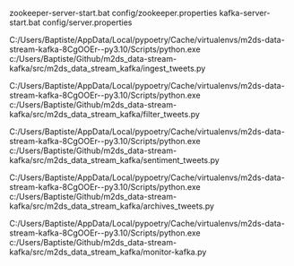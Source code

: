 zookeeper-server-start.bat config/zookeeper.properties
kafka-server-start.bat config/server.properties


C:/Users/Baptiste/AppData/Local/pypoetry/Cache/virtualenvs/m2ds-data-stream-kafka-8CgOOEr--py3.10/Scripts/python.exe c:/Users/Baptiste/Github/m2ds_data-stream-kafka/src/m2ds_data_stream_kafka/ingest_tweets.py

C:/Users/Baptiste/AppData/Local/pypoetry/Cache/virtualenvs/m2ds-data-stream-kafka-8CgOOEr--py3.10/Scripts/python.exe c:/Users/Baptiste/Github/m2ds_data-stream-kafka/src/m2ds_data_stream_kafka/filter_tweets.py

C:/Users/Baptiste/AppData/Local/pypoetry/Cache/virtualenvs/m2ds-data-stream-kafka-8CgOOEr--py3.10/Scripts/python.exe c:/Users/Baptiste/Github/m2ds_data-stream-kafka/src/m2ds_data_stream_kafka/sentiment_tweets.py

C:/Users/Baptiste/AppData/Local/pypoetry/Cache/virtualenvs/m2ds-data-stream-kafka-8CgOOEr--py3.10/Scripts/python.exe c:/Users/Baptiste/Github/m2ds_data-stream-kafka/src/m2ds_data_stream_kafka/archives_tweets.py

C:/Users/Baptiste/AppData/Local/pypoetry/Cache/virtualenvs/m2ds-data-stream-kafka-8CgOOEr--py3.10/Scripts/python.exe c:/Users/Baptiste/Github/m2ds_data-stream-kafka/src/m2ds_data_stream_kafka/monitor-kafka.py